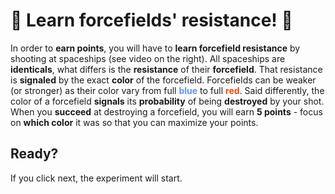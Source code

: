 # 🌌 Learn forcefields' resistance! 🌌
 In order to **earn points**, you will have to **learn forcefield resistance** by shooting at spaceships (see video on the right). All spaceships are **identicals**, what differs is the **resistance** of their **forcefield**. That resistance is **signaled** by the exact **color** of the forcefield. Forcefields can be weaker (or stronger) as their color vary from full <b style="color: cornflowerblue">blue</b> to full <b style="color: orangered">red</b>.
 Said differently, the color of a forcefield **signals** its **probability** of being **destroyed** by your shot.  When you **succeed** at destroying a forcefield, you will earn **5 points** - focus on **which color** it was so that you can maximize your points.

## Ready?

If you click next, the experiment will start. 

<!---
admonition=<div class="admonition notice" style="">
			<p class="title">Note</p>
      <p class="content">
      Use arrow keys to move, and space to shoot. A small tutorial will show you how to do that before starting the experiment.
	  </p>
		</div>
<br>
<div class="admonition warning" style="">
			<p class="title">Warning</p>
      <p class="content">
	  You can only shoot one spaceship at a time! If you do not shoot, you won't gain any points for the current trial.
		</p>
		</div>
--->

<!--- 
video=2.mp4
--->

<!---
display=flex
--->